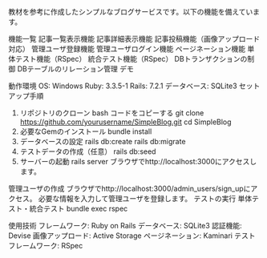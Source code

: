 教材を参考に作成したシンプルなブログサービスです。以下の機能を備えています。

機能一覧
記事一覧表示機能
記事詳細表示機能
記事投稿機能（画像アップロード対応）
管理ユーザ登録機能
管理ユーザログイン機能
ページネーション機能
単体テスト機能（RSpec）
統合テスト機能（RSpec）
DBトランザクションの制御
DBテーブルのリレーション管理
デモ

動作環境
OS: Windows
Ruby: 3.3.5-1
Rails: 7.2.1
データベース: SQLite3
セットアップ手順
1. リポジトリのクローン
bash
コードをコピーする
git clone https://github.com/yourusername/SimpleBlog.git
cd SimpleBlog
2. 必要なGemのインストール
bundle install
3. データベースの設定
rails db:create
rails db:migrate
4. テストデータの作成（任意）
rails db:seed
5. サーバーの起動
rails server
ブラウザでhttp://localhost:3000にアクセスします。

管理ユーザの作成
ブラウザでhttp://localhost:3000/admin_users/sign_upにアクセス。
必要な情報を入力して管理ユーザを登録します。
テストの実行
単体テスト・統合テスト
bundle exec rspec


使用技術
フレームワーク: Ruby on Rails
データベース: SQLite3
認証機能: Devise
画像アップロード: Active Storage
ページネーション: Kaminari
テストフレームワーク: RSpec
